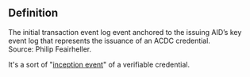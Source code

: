 ## Definition

The initial transaction event log event anchored to the issuing AID’s key event log that represents the issuance of an ACDC credential.\
Source: Philip Feairheller.

It's a sort of "[inception event](inception-event.md)" of a verifiable credential.
